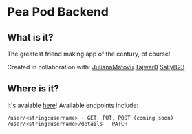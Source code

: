# Pea Pod Backend

## What is it?

The greatest friend making app of the century, of course!

Created in collaboration with:
[JulianaMatovu](https://github.com/JulianaMatovu)
[Tajwar0](https://github.com/Tajwar0)
[SallyB23](https://github.com/SallyB23)

## Where is it?

It's avaiable [here](https://pea-pod-api.herokuapp.com/)! Available endpoints include:

```
/user/<string:username> - GET, PUT, POST (coming soon)
/user/<string:username>/details - PATCH
```